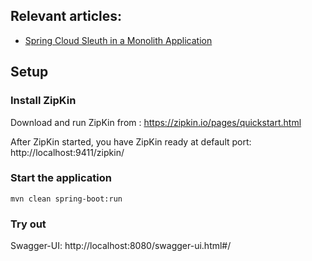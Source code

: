 ## Relevant articles:

- [Spring Cloud Sleuth in a Monolith Application](http://www.baeldung.com/spring-cloud-sleuth-single-application)

## Setup

### Install ZipKin

Download and run ZipKin from : https://zipkin.io/pages/quickstart.html

After ZipKin started, you have ZipKin ready at default port: http://localhost:9411/zipkin/

### Start the application

`mvn clean spring-boot:run`

### Try out

Swagger-UI: http://localhost:8080/swagger-ui.html#/


